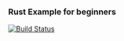 ### Rust Example for beginners

[![Build Status](https://travis-ci.org/AllanPeres/rust_examples.svg?branch=master)](https://travis-ci.org/AllanPeres/rust_examples)